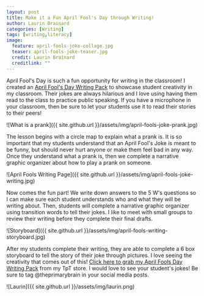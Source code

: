 ```yaml
---
layout: post
title: Make it a Fun April Fool's Day through Writing!
author: Laurin Brainard
categories: [Writing]
tags: [writing,literacy]
image:
  feature: april-fools-joke-collage.jpg
  teaser: april-fools-joke-teaser.jpg
  credit: Laurin Brainard
  creditlink: ""
---
```

April Fool's Day is such a fun opportunity for writing in the classroom! I created an [April Fool's Day Writing Pack](http://bit.ly/2G20OlG) to showcase student creativity in my classroom. Their jokes are always hilarious and I love using having them read to the class to practice public speaking. If you have a microphone in your classroom, then be sure to let your students use it to read their stories to their peers!

![What is a prank]({{ site.github.url }}/assets/img/april-fools-joke-prank.jpg)

The lesson begins with a circle map to explain what a prank is. It is so important that my students understand that an April Fool's Joke is meant to be funny, but should never hurt anyone or make them feel bad in any way. Once they understand what a prank is, then we complete a narrative graphic organizer about how to play a prank on someone. 

![April Fools Writing Page]({{ site.github.url }}/assets/img/april-fools-joke-writing.jpg)

Now comes the fun part! We write down answers to the 5 W's questions so I can make sure each student understands who and what they will be writing about. Then, students will complete a narrative graphic organizer using transition words to tell their jokes. I like to meet with small groups to review their writing before they complete their final drafts. 

![Storyboard]({{ site.github.url }}/assets/img/april-fools-writing-storyboard.jpg)

After my students complete their writing, they are able to complete a 6 box storyboard to tell the story of their joke through pictures. I love seeing the creativity that comes out of this! [Click here to grab my April Fools Day Writing Pack](http://bit.ly/2G20OlG) from my TpT store. I would love to see your student's jokes! Be sure to tag @theprimarybrain in your social media posts.

![Laurin]({{ site.github.url }}/assets/img/laurin.png)